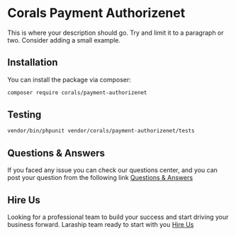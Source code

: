 # Corals Payment Authorizenet

This is where your description should go. Try and limit it to a paragraph or two. Consider adding a small example.

## Installation

You can install the package via composer:

```bash
composer require corals/payment-authorizenet
```

## Testing

```bash
vendor/bin/phpunit vendor/corals/payment-authorizenet/tests 
```

## Questions & Answers
If you faced any issue you can check our questions center, and you can post your question from the following link
[Questions & Answers](https://www.laraship.com/laraship-questions/)  


## Hire Us
Looking for a professional team to build your success and start driving your business forward.
Laraship team ready to start with you [Hire Us](https://www.laraship.com/contact)
